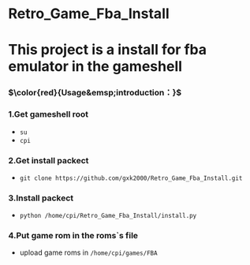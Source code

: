 # Retro_Game_Fba_Install
#
# This project is a install for fba emulator in the gameshell


### $\color{red}{Usage&emsp;introduction：}$

### 1.Get gameshell root
- `su`
- `cpi`


### 2.Get install packect
- `git clone https://github.com/gxk2000/Retro_Game_Fba_Install.git`


### 3.Install packect
- `python /home/cpi/Retro_Game_Fba_Install/install.py`


### 4.Put game rom in the roms`s file
- upload game roms in `/home/cpi/games/FBA`
